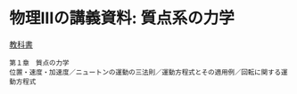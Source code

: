 # 物理IIIの講義資料: 質点系の力学

[教科書](http://www.dainippon-tosho.co.jp/college_physics/mechanics2.html)

```
第１章　質点の力学
位置・速度・加速度／ニュートンの運動の三法則／運動方程式とその適用例／回転に関する運動方程式
```
